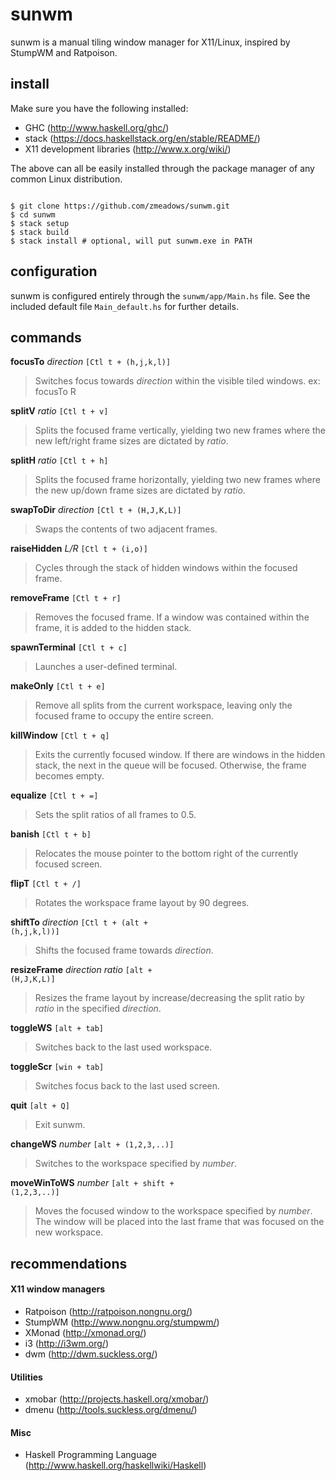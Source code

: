 # sunwm

sunwm is a manual tiling window manager for X11/Linux, inspired by StumpWM and Ratpoison.

## install

Make sure you have the following installed:

* GHC (http://www.haskell.org/ghc/)
* stack (https://docs.haskellstack.org/en/stable/README/)
* X11 development libraries (http://www.x.org/wiki/)

The above can all be easily installed through the package manager of any common Linux distribution.

<pre><code>
$ git clone https://github.com/zmeadows/sunwm.git
$ cd sunwm
$ stack setup
$ stack build
$ stack install # optional, will put sunwm.exe in PATH
</pre></code>

## configuration

sunwm is configured entirely through the <code>sunwm/app/Main.hs</code> file.
See the included default file <code>Main_default.hs</code> for further details.

## commands

<b>focusTo</b> <i>direction</i> <code>[Ctl t + (h,j,k,l)]</code> <br />
>Switches focus towards <i>direction</i> within the visible tiled windows.
ex: focusTo R

<b>splitV</b> <i>ratio</i> <code>[Ctl t + v]</code> <br />
>Splits the focused frame vertically, yielding two new frames where the new left/right frame sizes are dictated by <i>ratio</i>.

<b>splitH</b> <i>ratio</i> <code>[Ctl t + h]</code> <br />
>Splits the focused frame horizontally, yielding two new frames where the new up/down frame sizes are dictated by <i>ratio</i>.

<b>swapToDir</b> <i>direction</i> <code>[Ctl t + (H,J,K,L)]</code> <br />
>Swaps the contents of two adjacent frames.

<b>raiseHidden</b> <i>L/R</i> <code>[Ctl t + (i,o)]</code> <br />
>Cycles through the stack of hidden windows within the focused frame.

<b>removeFrame</b> <code>[Ctl t + r]</code> <br />
>Removes the focused frame. If a window was contained within the frame, it is added to the hidden stack.

<b>spawnTerminal</b> <code>[Ctl t + c]</code> <br />
>Launches a user-defined terminal.

<b>makeOnly</b> <code>[Ctl t + e]</code> <br />
>Remove all splits from the current workspace, leaving only the focused frame to occupy the entire screen.

<b>killWindow</b> <code>[Ctl t + q]</code> <br />
>Exits the currently focused window. If there are windows in the hidden stack, the next in the queue will be focused. Otherwise, the frame becomes empty.

<b>equalize</b> <code>[Ctl t + =]</code> <br />
>Sets the split ratios of all frames to 0.5.

<b>banish</b> <code>[Ctl t + b]</code> <br />
>Relocates the mouse pointer to the bottom right of the currently focused screen.

<b>flipT</b> <code>[Ctl t + /]</code> <br />
>Rotates the workspace frame layout by 90 degrees.

<b>shiftTo</b> <i>direction</i> <code>[Ctl t + (alt + (h,j,k,l))]</code> <br />
>Shifts the focused frame towards <i>direction</i>.

<b>resizeFrame</b> <i>direction</i> <i>ratio</i> <code>[alt + (H,J,K,L)]</code> <br />
>Resizes the frame layout by increase/decreasing the split ratio by <i>ratio</i> in the specified <i>direction</i>.

<b>toggleWS</b> <code>[alt + tab]</code><br />
>Switches back to the last used workspace.

<b>toggleScr</b> <code>[win + tab]</code> <br />
>Switches focus back to the last used screen.

<b>quit</b> <code>[alt + Q]</code> <br />
>Exit sunwm.

<b>changeWS</b> <i>number</i> <code>[alt + (1,2,3,..)]</code> <br />
>Switches to the workspace specified by <i>number</i>.

<b>moveWinToWS</b> <i>number</i> <code>[alt + shift + (1,2,3,..)]</code> <br />
>Moves the focused window to the workspace specified by <i>number</i>. The window will be placed into the last frame that was focused on the new workspace.

## recommendations

#### X11 window managers

* Ratpoison (http://ratpoison.nongnu.org/)
* StumpWM (http://www.nongnu.org/stumpwm/)
* XMonad (http://xmonad.org/)
* i3 (http://i3wm.org/)
* dwm (http://dwm.suckless.org/)

#### Utilities

* xmobar (http://projects.haskell.org/xmobar/)
* dmenu (http://tools.suckless.org/dmenu/)

#### Misc

* Haskell Programming Language (http://www.haskell.org/haskellwiki/Haskell)

